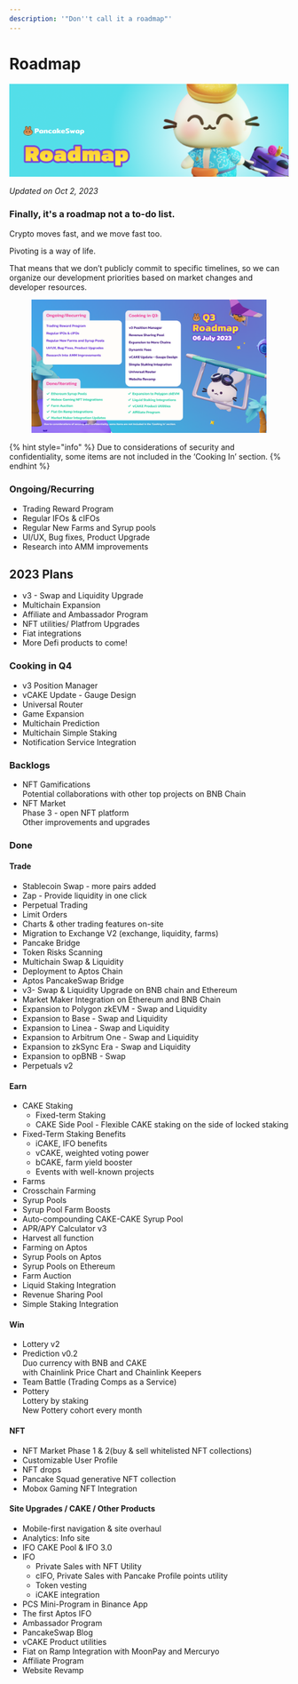 ```yaml
---
description: '"Don''t call it a roadmap"'
---
```


# Roadmap

![](../.gitbook/assets/roadmap-header.png)

_Updated on Oct 2, 2023_

### Finally, it's a roadmap not a to-do list.

Crypto moves fast, and we move fast too.

Pivoting is a way of life.

That means that we don’t publicly commit to specific timelines, so we can organize our development priorities based on market changes and developer resources.

<figure><img src="../.gitbook/assets/png-28.png" alt=""><figcaption></figcaption></figure>

{% hint style="info" %}
Due to considerations of security and confidentiality, some items are not included in the ‘Cooking In’ section.
{% endhint %}

### Ongoing/Recurring

* Trading Reward Program
* Regular IFOs & cIFOs
* Regular New Farms and Syrup pools
* UI/UX, Bug fixes, Product Upgrade&#x20;
* Research into AMM improvements



## **2023 Plans**

* v3 - Swap and Liquidity Upgrade
* Multichain Expansion
* Affiliate and Ambassador Program
* NFT utilities/ Platfrom Upgrades
* Fiat integrations
* More Defi products to come!

### Cooking in Q4

* v3 Position Manager
* vCAKE Update - Gauge Design
* Universal Router
* Game Expansion
* Multichain Prediction
* Multichain Simple Staking
* Notification Service Integration

### Backlogs

* NFT Gamifications\
  Potential collaborations with other top projects on BNB Chain
* NFT Market \
  Phase 3 - open NFT platform\
  Other improvements and upgrades

### Done

#### Trade

* Stablecoin Swap - more pairs added
* Zap - Provide liquidity in one click
* Perpetual Trading
* Limit Orders
* Charts & other trading features on-site
* Migration to Exchange V2 (exchange, liquidity, farms)
* Pancake Bridge
* Token Risks Scanning
* Multichain Swap & Liquidity
* Deployment to Aptos Chain
* Aptos PancakeSwap Bridge
* v3- Swap & Liquidity Upgrade on BNB chain and Ethereum
* Market Maker Integration on Ethereum and BNB Chain
* Expansion to Polygon zkEVM - Swap and Liquidity
* Expansion to Base - Swap and Liquidity
* Expansion to Linea - Swap and Liquidity
* Expansion to Arbitrum One - Swap and Liquidity
* Expansion to zkSync Era - Swap and Liquidity
* Expansion to opBNB - Swap
* Perpetuals v2





#### Earn

* CAKE Staking
  * Fixed-term Staking
  * CAKE Side Pool - Flexible CAKE staking on the side of locked staking
* Fixed-Term Staking Benefits&#x20;
  * iCAKE, IFO benefits
  * vCAKE, weighted voting power
  * bCAKE, farm yield booster
  * Events with well-known projects
* Farms
* Crosschain Farming
* Syrup Pools
* Syrup Pool Farm Boosts
* Auto-compounding CAKE-CAKE Syrup Pool
* APR/APY Calculator v3
* Harvest all function
* Farming on Aptos
* Syrup Pools on Aptos
* Syrup Pools on Ethereum
* Farm Auction
* Liquid Staking Integration
* Revenue Sharing Pool
* Simple Staking Integration

#### Win

* Lottery v2
* Prediction v0.2\
  Duo currency with BNB and CAKE\
  with Chainlink Price Chart and Chainlink Keepers
* Team Battle (Trading Comps as a Service)
* Pottery\
  Lottery by staking\
  New Pottery cohort every month

#### NFT

* NFT Market Phase 1 & 2(buy & sell whitelisted NFT collections)
* Customizable User Profile
* NFT drops
* Pancake Squad generative NFT collection
* Mobox Gaming NFT Integration

#### Site Upgrades / CAKE / Other Products

* Mobile-first navigation & site overhaul
* Analytics: Info site
* IFO CAKE Pool & IFO 3.0
* IFO
  * Private Sales with NFT Utility
  * cIFO, Private Sales with Pancake Profile points utility
  * Token vesting
  * iCAKE integration
* PCS Mini-Program in Binance App
* The first Aptos IFO
* Ambassador Program
* PancakeSwap Blog
* vCAKE Product utilities
* Fiat on Ramp Integration with MoonPay and Mercuryo
* Affiliate Program
* Website Revamp



